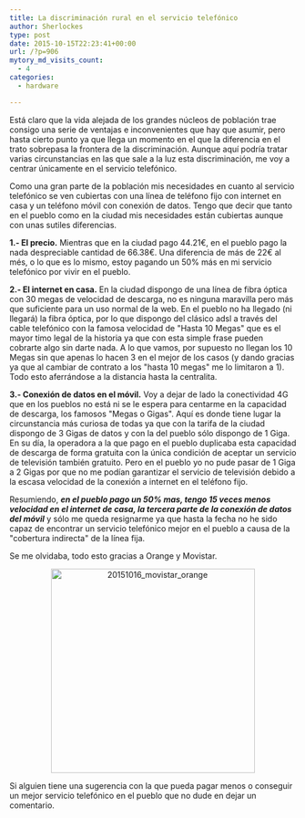 ```yaml
---
title: La discriminación rural en el servicio telefónico
author: Sherlockes
type: post
date: 2015-10-15T22:23:41+00:00
url: /?p=906
mytory_md_visits_count:
  - 4
categories:
  - hardware

---
```

Está claro que la vida alejada de los grandes núcleos de población trae consigo una serie de ventajas e inconvenientes que hay que asumir, pero hasta cierto punto ya que llega un momento en el que la diferencia en el trato sobrepasa la frontera de la discriminación. Aunque aquí podría tratar varias circunstancias en las que sale a la luz esta discriminación, me voy a centrar únicamente en el servicio telefónico.

Como una gran parte de la población mis necesidades en cuanto al servicio telefónico se ven cubiertas con una línea de teléfono fijo con internet en casa y un teléfono móvil con conexión de datos. Tengo que decir que tanto en el pueblo como en la ciudad mis necesidades están cubiertas aunque con unas sutiles diferencias.

**1.- El precio.** Mientras que en la ciudad pago 44.21€, en el pueblo pago la nada despreciable cantidad de 66.38€. Una diferencia de más de 22€ al més, o lo que es lo mismo, estoy pagando un 50% más en mi servicio telefónico por vivir en el pueblo.

**2.- El internet en casa.** En la ciudad dispongo de una línea de fibra óptica con 30 megas de velocidad de descarga, no es ninguna maravilla pero más que suficiente para un uso normal de la web. En el pueblo no ha llegado (ni llegará) la fibra óptica, por lo que dispongo del clásico adsl a través del cable telefónico con la famosa velocidad de "Hasta 10 Megas" que es el mayor timo legal de la historia ya que con esta simple frase pueden cobrarte algo sin darte nada. A lo que vamos, por supuesto no llegan los 10 Megas sin que apenas lo hacen 3 en el mejor de los casos (y dando gracias ya que al cambiar de contrato a los "hasta 10 megas" me lo limitaron a 1). Todo esto aferrándose a la distancia hasta la centralita.

**3.- Conexión de datos en el móvil.** Voy a dejar de lado la conectividad 4G que en los pueblos no está ni se le espera para centarme en la capacidad de descarga, los famosos "Megas o Gigas". Aquí es donde tiene lugar la circunstancia más curiosa de todas ya que con la tarifa de la ciudad dispongo de 3 Gigas de datos y con la del pueblo sólo dispongo de 1 Giga. En su día, la operadora a la que pago en el pueblo duplicaba esta capacidad de descarga de forma gratuita con la única condición de aceptar un servicio de televisión también gratuito. Pero en el pueblo yo no pude pasar de 1 Giga a 2 Gigas por que no me podían garantizar el servicio de televisión debido a la escasa velocidad de la conexión a internet en el teléfono fijo.

Resumiendo, _**en el pueblo pago un 50% mas, tengo 15 veces menos velocidad en el internet de casa, la tercera parte de la conexión de datos del móvil**_ y sólo me queda resignarme ya que hasta la fecha no he sido capaz de encontrar un servicio telefónico mejor en el pueblo a causa de la "cobertura indirecta" de la línea fija.

Se me olvidaba, todo esto gracias a Orange y Movistar.

<center>
  <img src="http://www.sherver.synology.me/sherblog/wp-content/uploads/20151016_movistar_orange.jpg" alt="20151016_movistar_orange" width="358" />
</center>

Si alguien tiene una sugerencia con la que pueda pagar menos o conseguir un mejor servicio telefónico en el pueblo que no dude en dejar un comentario.